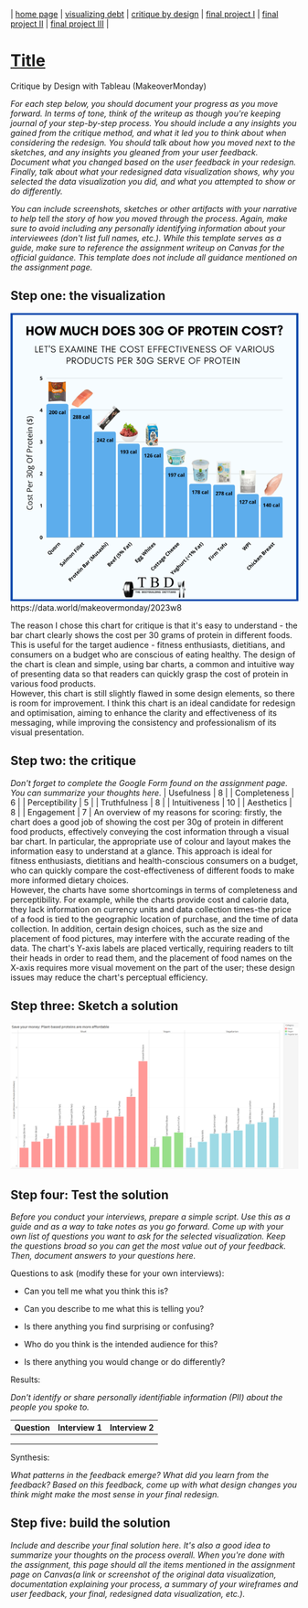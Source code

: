 | [home page](https://cmustudent.github.io/tswd-portfolio-templates/) | [visualizing debt](visualizing-government-debt) | [critique by design](critique-by-design) | [final project I](final-project-part-one) | [final project II](final-project-part-two) | [final project III](final-project-part-three) |

# [Title](https://data.world/makeovermonday/2023w8)
Critique by Design with Tableau (MakeoverMonday)

_For each step below, you should document your progress as you move forward.  In terms of tone, think of the writeup as though you're keeping journal of your step-by-step process.   You should include a any insights you gained from the critique method, and what it led you to think about when considering the redesign.  You should talk about how you moved next to the sketches, and any insights you gleaned from your user feedback.  Document what you changed based on the user feedback in your redesign.  Finally, talk about what your redesigned data visualization shows, why you selected the data visualization you did, and what you attempted to show or do differently._

_You can include screenshots, sketches or other artifacts with your narrative to help tell the story of how you moved through the process.  Again, make sure to avoid including any personally identifying information about your interviewees (don't list full names, etc.).  While this template serves as a guide, make sure to reference the assignment writeup on Canvas for the official guidance.  This template does not include all guidance mentioned on the assignment page._

## Step one: the visualization
<img src="A3 A4 original chart.png" width=550px />
https://data.world/makeovermonday/2023w8

The reason I chose this chart for critique is that it's easy to understand - the bar chart clearly shows the cost per 30 grams of protein in different foods. This is useful for the target audience - fitness enthusiasts, dietitians, and consumers on a budget who are conscious of eating healthy. The design of the chart is clean and simple, using bar charts, a common and intuitive way of presenting data so that readers can quickly grasp the cost of protein in various food products. 
<br />
However, this chart is still slightly flawed in some design elements, so there is room for improvement. I think this chart is an ideal candidate for redesign and optimisation, aiming to enhance the clarity and effectiveness of its messaging, while improving the consistency and professionalism of its visual presentation.


## Step two: the critique
_Don't forget to complete the Google Form found on the assignment page.  You can summarize your thoughts here._
| Usefulness     	| 8  	|
| Completeness   	| 6  	|
| Perceptibility 	| 5  	|
| Truthfulness   	| 8  	|
| Intuitiveness  	| 10 	|
| Aesthetics     	| 8  	|
| Engagement     	| 7  	|
An overview of my reasons for scoring: firstly, the chart does a good job of showing the cost per 30g of protein in different food products, effectively conveying the cost information through a visual bar chart. In particular, the appropriate use of colour and layout makes the information easy to understand at a glance. This approach is ideal for fitness enthusiasts, dietitians and health-conscious consumers on a budget, who can quickly compare the cost-effectiveness of different foods to make more informed dietary choices.
<br />
However, the charts have some shortcomings in terms of completeness and perceptibility. For example, while the charts provide cost and calorie data, they lack information on currency units and data collection times-the price of a food is tied to the geographic location of purchase, and the time of data collection. In addition, certain design choices, such as the size and placement of food pictures, may interfere with the accurate reading of the data. The chart's Y-axis labels are placed vertically, requiring readers to tilt their heads in order to read them, and the placement of food names on the X-axis requires more visual movement on the part of the user; these design issues may reduce the chart's perceptual efficiency.


## Step three: Sketch a solution
<img src="A3 A4 sketch.png" width=550px />

## Step four: Test the solution

_Before you conduct your interviews, prepare a simple script.  Use this as a guide and as a way to take notes as you go forward. Come up with your own list of questions you want to ask for the selected visualization. Keep the questions broad so you can get the most value out of your feedback. Then, document answers to your questions here._

Questions to ask (modify these for your own interviews): 

- Can you tell me what you think this is?

- Can you describe to me what this is telling you?

- Is there anything you find surprising or confusing?

- Who do you think is the intended audience for this?

- Is there anything you would change or do differently?

Results: 

_Don't identify or share personally identifiable information (PII) about the people you spoke to._


| Question | Interview 1 | Interview 2 |
|----------|-------------|-------------|
|          |             |             |
|          |             |             |
|          |             |             |

Synthesis: 

_What patterns in the feedback emerge?  What did you learn from the feedback?  Based on this feedback, come up with what design changes you think might make the most sense in your final redesign._

## Step five: build the solution

_Include and describe your final solution here. It's also a good idea to summarize your thoughts on the process overall. When you're done with the assignment, this page should all the items mentioned in the assignment page on Canvas(a link or screenshot of the original data visualization, documentation explaining your process, a summary of your wireframes and user feedback, your final, redesigned data visualization, etc.)._

